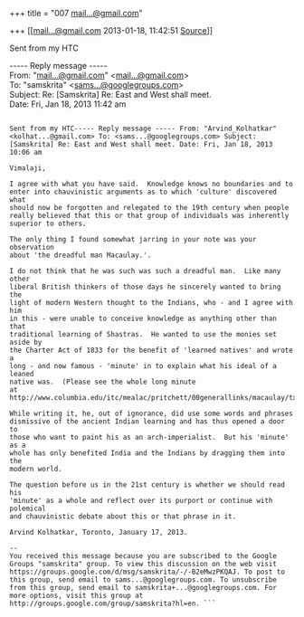 +++
title = "007 mail...@gmail.com"

+++
[[mail...@gmail.com	2013-01-18, 11:42:51 [Source](https://groups.google.com/g/samskrita/c/EYlf4XNotPI)]]



  
  
Sent from my HTC  
  

----- Reply message -----  
From: "[mail...@gmail.com]()" \<[mail...@gmail.com]()\>  
To: "samskrita" \<[sams...@googlegroups.com]()\>  
Subject: Re: \[Samskrita\] Re: East and West shall meet.  
Date: Fri, Jan 18, 2013 11:42 am  
  

  

``` Aano bhadrah : krutavo yantu viswatah :

Sent from my HTC----- Reply message ----- From: "Arvind_Kolhatkar" <kolhat...@gmail.com> To: <sams...@googlegroups.com> Subject: [Samskrita] Re: East and West shall meet. Date: Fri, Jan 18, 2013 10:06 am

Vimalaji,

I agree with what you have said.  Knowledge knows no boundaries and to 
enter into chauvinistic arguments as to which 'culture' discovered what 
should now be forgotten and relegated to the 19th century when people 
really believed that this or that group of individuals was inherently 
superior to others.

The only thing I found somewhat jarring in your note was your observation 
about 'the dreadful man Macaulay.'.

I do not think that he was such was such a dreadful man.  Like many other 
liberal British thinkers of those days he sincerely wanted to bring the 
light of modern Western thought to the Indians, who - and I agree with him 
in this - were unable to conceive knowledge as anything other than that 
traditional learning of Shastras.  He wanted to use the monies set aside by 
the Charter Act of 1833 for the benefit of 'learned natives' and wrote a 
long - and now famous - 'minute' in to explain what his ideal of a leaned 
native was.  (Please see the whole long minute 
at http://www.columbia.edu/itc/mealac/pritchett/00generallinks/macaulay/txt_minute_education_1835.html.)

While writing it, he, out of ignorance, did use some words and phrases 
dismissive of the ancient Indian learning and has thus opened a door to 
those who want to paint his as an arch-imperialist.  But his 'minute' as a 
whole has only benefited India and the Indians by dragging them into the 
modern world.

The question before us in the 21st century is whether we should read his 
'minute' as a whole and reflect over its purport or continue with polemical 
and chauvinistic debate about this or that phrase in it.

Arvind Kolhatkar, Toronto, January 17, 2013.

-- 
You received this message because you are subscribed to the Google Groups "samskrita" group. To view this discussion on the web visit https://groups.google.com/d/msg/samskrita/-/-B2eMwzPKQAJ. To post to this group, send email to sams...@googlegroups.com. To unsubscribe from this group, send email to samskrita+...@googlegroups.com. For more options, visit this group at http://groups.google.com/group/samskrita?hl=en. ```

